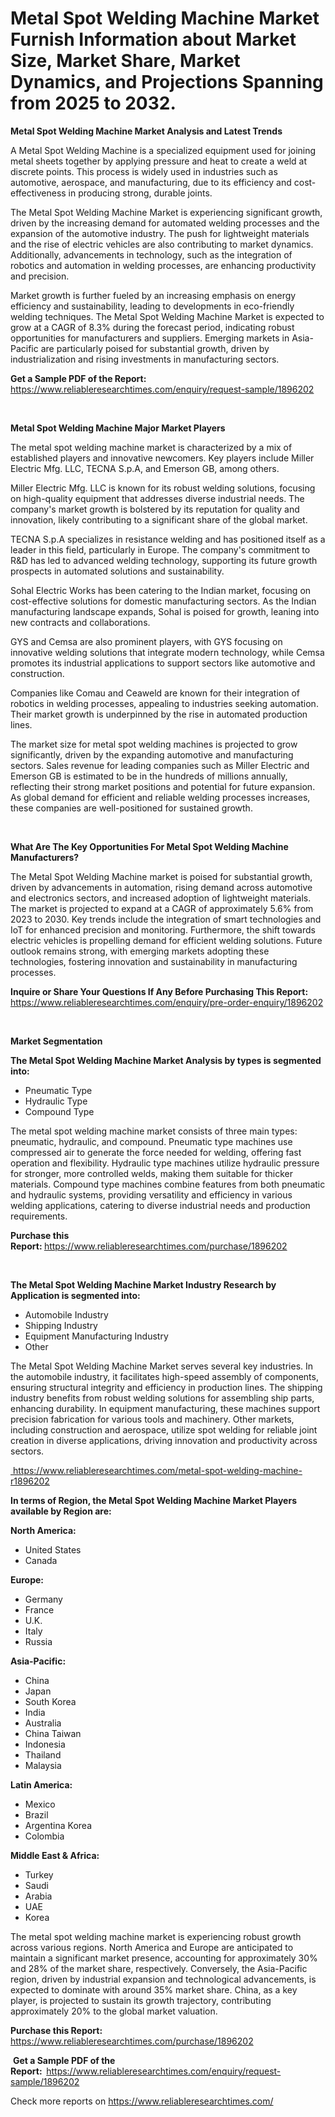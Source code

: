 <p><h1>Metal Spot Welding Machine Market Furnish Information about Market Size, Market Share, Market Dynamics, and Projections Spanning from 2025 to 2032.</h1></p><p><strong>Metal Spot Welding Machine Market Analysis and Latest Trends</strong></p>
<p><p>A Metal Spot Welding Machine is a specialized equipment used for joining metal sheets together by applying pressure and heat to create a weld at discrete points. This process is widely used in industries such as automotive, aerospace, and manufacturing, due to its efficiency and cost-effectiveness in producing strong, durable joints. </p><p>The Metal Spot Welding Machine Market is experiencing significant growth, driven by the increasing demand for automated welding processes and the expansion of the automotive industry. The push for lightweight materials and the rise of electric vehicles are also contributing to market dynamics. Additionally, advancements in technology, such as the integration of robotics and automation in welding processes, are enhancing productivity and precision.</p><p>Market growth is further fueled by an increasing emphasis on energy efficiency and sustainability, leading to developments in eco-friendly welding techniques. The Metal Spot Welding Machine Market is expected to grow at a CAGR of 8.3% during the forecast period, indicating robust opportunities for manufacturers and suppliers. Emerging markets in Asia-Pacific are particularly poised for substantial growth, driven by industrialization and rising investments in manufacturing sectors.</p></p>
<p><strong>Get a Sample PDF of the Report:&nbsp;</strong> <a href="https://www.reliableresearchtimes.com/enquiry/request-sample/1896202?utm_campaign=3255&utm_medium=2&utm_source=Github&utm_content=ia&utm_term=28032025&utm_id=metal-spot-welding-machine">https://www.reliableresearchtimes.com/enquiry/request-sample/1896202</a></p>
<p>&nbsp;</p>
<p><strong>Metal Spot Welding Machine Major Market Players</strong></p>
<p><p>The metal spot welding machine market is characterized by a mix of established players and innovative newcomers. Key players include Miller Electric Mfg. LLC, TECNA S.p.A, and Emerson GB, among others. </p><p>Miller Electric Mfg. LLC is known for its robust welding solutions, focusing on high-quality equipment that addresses diverse industrial needs. The company's market growth is bolstered by its reputation for quality and innovation, likely contributing to a significant share of the global market.</p><p>TECNA S.p.A specializes in resistance welding and has positioned itself as a leader in this field, particularly in Europe. The company's commitment to R&D has led to advanced welding technology, supporting its future growth prospects in automated solutions and sustainability.</p><p>Sohal Electric Works has been catering to the Indian market, focusing on cost-effective solutions for domestic manufacturing sectors. As the Indian manufacturing landscape expands, Sohal is poised for growth, leaning into new contracts and collaborations.</p><p>GYS and Cemsa are also prominent players, with GYS focusing on innovative welding solutions that integrate modern technology, while Cemsa promotes its industrial applications to support sectors like automotive and construction.</p><p>Companies like Comau and Ceaweld are known for their integration of robotics in welding processes, appealing to industries seeking automation. Their market growth is underpinned by the rise in automated production lines.</p><p>The market size for metal spot welding machines is projected to grow significantly, driven by the expanding automotive and manufacturing sectors. Sales revenue for leading companies such as Miller Electric and Emerson GB is estimated to be in the hundreds of millions annually, reflecting their strong market positions and potential for future expansion. As global demand for efficient and reliable welding processes increases, these companies are well-positioned for sustained growth.</p></p>
<p>&nbsp;</p>
<p><strong>What Are The Key Opportunities For Metal Spot Welding Machine Manufacturers?</strong></p>
<p><p>The Metal Spot Welding Machine market is poised for substantial growth, driven by advancements in automation, rising demand across automotive and electronics sectors, and increased adoption of lightweight materials. The market is projected to expand at a CAGR of approximately 5.6% from 2023 to 2030. Key trends include the integration of smart technologies and IoT for enhanced precision and monitoring. Furthermore, the shift towards electric vehicles is propelling demand for efficient welding solutions. Future outlook remains strong, with emerging markets adopting these technologies, fostering innovation and sustainability in manufacturing processes.</p></p>
<p><strong>Inquire or Share Your Questions If Any Before Purchasing This Report:</strong> <a href="https://www.reliableresearchtimes.com/enquiry/pre-order-enquiry/1896202?utm_campaign=3255&utm_medium=2&utm_source=Github&utm_content=ia&utm_term=28032025&utm_id=metal-spot-welding-machine">https://www.reliableresearchtimes.com/enquiry/pre-order-enquiry/1896202</a></p>
<p>&nbsp;</p>
<p><strong>Market Segmentation</strong></p>
<p><strong>The Metal Spot Welding Machine Market Analysis by types is segmented into:</strong></p>
<p><ul><li>Pneumatic Type</li><li>Hydraulic Type</li><li>Compound Type</li></ul></p>
<p><p>The metal spot welding machine market consists of three main types: pneumatic, hydraulic, and compound. Pneumatic type machines use compressed air to generate the force needed for welding, offering fast operation and flexibility. Hydraulic type machines utilize hydraulic pressure for stronger, more controlled welds, making them suitable for thicker materials. Compound type machines combine features from both pneumatic and hydraulic systems, providing versatility and efficiency in various welding applications, catering to diverse industrial needs and production requirements.</p></p>
<p><strong>Purchase this Report:&nbsp;</strong><a href="https://www.reliableresearchtimes.com/purchase/1896202?utm_campaign=3255&utm_medium=2&utm_source=Github&utm_content=ia&utm_term=28032025&utm_id=metal-spot-welding-machine">https://www.reliableresearchtimes.com/purchase/1896202</a></p>
<p>&nbsp;</p>
<p><strong>The Metal Spot Welding Machine Market Industry Research by Application is segmented into:</strong></p>
<p><ul><li>Automobile Industry</li><li>Shipping Industry</li><li>Equipment Manufacturing Industry</li><li>Other</li></ul></p>
<p><p>The Metal Spot Welding Machine Market serves several key industries. In the automobile industry, it facilitates high-speed assembly of components, ensuring structural integrity and efficiency in production lines. The shipping industry benefits from robust welding solutions for assembling ship parts, enhancing durability. In equipment manufacturing, these machines support precision fabrication for various tools and machinery. Other markets, including construction and aerospace, utilize spot welding for reliable joint creation in diverse applications, driving innovation and productivity across sectors.</p></p>
<p><a href="https://www.reliableresearchtimes.com/metal-spot-welding-machine-r1896202?utm_campaign=3255&utm_medium=2&utm_source=Github&utm_content=ia&utm_term=28032025&utm_id=metal-spot-welding-machine">&nbsp;https://www.reliableresearchtimes.com/metal-spot-welding-machine-r1896202</a></p>
<p><strong>In terms of Region, the Metal Spot Welding Machine Market Players available by Region are:</strong></p>
<p>
    <p> <strong> North America: </strong>
        <ul>
            <li>United States</li>
            <li>Canada</li>
        </ul>
        </p> 
    <p> <strong> Europe: </strong>
        <ul>
            <li>Germany</li>
            <li>France</li>
            <li>U.K.</li>
            <li>Italy</li>
            <li>Russia</li>
        </ul>
        </p> 
    <p> <strong> Asia-Pacific: </strong>
        <ul>
            <li>China</li>
            <li>Japan</li>
            <li>South Korea</li>
            <li>India</li>
            <li>Australia</li>
            <li>China Taiwan</li>
            <li>Indonesia</li>
            <li>Thailand</li>
            <li>Malaysia</li>
        </ul>
        </p> 
    <p> <strong> Latin America: </strong>
        <ul>
            <li>Mexico</li>
            <li>Brazil</li>
            <li>Argentina Korea</li>
            <li>Colombia</li>
        </ul>
        </p> 
    <p> <strong> Middle East & Africa: </strong>
        <ul>
            <li>Turkey</li>
            <li>Saudi</li>
            <li>Arabia</li>
            <li>UAE</li>
            <li>Korea</li>
        </ul>
    </p>
    </p>
<p><p>The metal spot welding machine market is experiencing robust growth across various regions. North America and Europe are anticipated to maintain a significant market presence, accounting for approximately 30% and 28% of the market share, respectively. Conversely, the Asia-Pacific region, driven by industrial expansion and technological advancements, is expected to dominate with around 35% market share. China, as a key player, is projected to sustain its growth trajectory, contributing approximately 20% to the global market valuation.</p></p>
<p><strong>Purchase this Report: </strong><a href="https://www.reliableresearchtimes.com/purchase/1896202?utm_campaign=3255&utm_medium=2&utm_source=Github&utm_content=ia&utm_term=28032025&utm_id=metal-spot-welding-machine">https://www.reliableresearchtimes.com/purchase/1896202</a></p>
<p>&nbsp;<strong>Get a Sample PDF of the Report:&nbsp;&nbsp;</strong><a href="https://www.reliableresearchtimes.com/enquiry/request-sample/1896202?utm_campaign=3255&utm_medium=2&utm_source=Github&utm_content=ia&utm_term=28032025&utm_id=metal-spot-welding-machine">https://www.reliableresearchtimes.com/enquiry/request-sample/1896202</a></p>
<p><strong></strong></p>
<p>Check more reports on <a href="https://www.reliableresearchtimes.com/?utm_campaign=3255&utm_medium=2&utm_source=Github&utm_content=ia&utm_term=28032025&utm_id=metal-spot-welding-machine">https://www.reliableresearchtimes.com/</a></p>